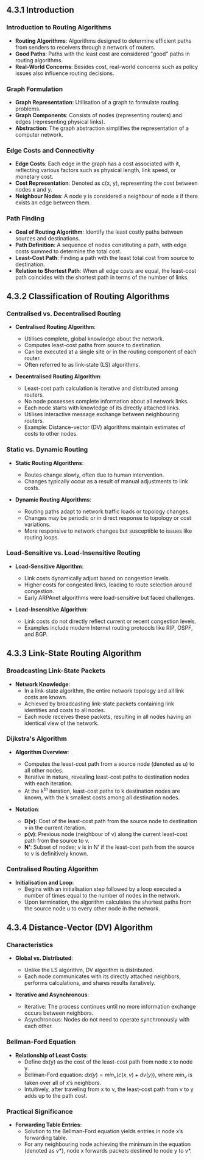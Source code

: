 ## 4.3.1 Introduction
### Introduction to Routing Algorithms
- **Routing Algorithms**: Algorithms designed to determine efficient paths from senders to receivers through a network of routers.
- **Good Paths**: Paths with the least cost are considered "good" paths in routing algorithms.
- **Real-World Concerns**: Besides cost, real-world concerns such as policy issues also influence routing decisions.
### Graph Formulation
- **Graph Representation**: Utilisation of a graph to formulate routing problems.
- **Graph Components**: Consists of nodes (representing routers) and edges (representing physical links).
- **Abstraction**: The graph abstraction simplifies the representation of a computer network.
### Edge Costs and Connectivity
- **Edge Costs**: Each edge in the graph has a cost associated with it, reflecting various factors such as physical length, link speed, or monetary cost.
- **Cost Representation**: Denoted as c(x, y), representing the cost between nodes x and y.
- **Neighbour Nodes**: A node y is considered a neighbour of node x if there exists an edge between them.
### Path Finding
- **Goal of Routing Algorithm**: Identify the least costly paths between sources and destinations.
- **Path Definition**: A sequence of nodes constituting a path, with edge costs summed to determine the total cost.
- **Least-Cost Path**: Finding a path with the least total cost from source to destination.
- **Relation to Shortest Path**: When all edge costs are equal, the least-cost path coincides with the shortest path in terms of the number of links.


## 4.3.2 Classification of Routing Algorithms
### Centralised vs. Decentralised Routing

- **Centralised Routing Algorithm**:
  - Utilises complete, global knowledge about the network.
  - Computes least-cost paths from source to destination.
  - Can be executed at a single site or in the routing component of each router.
  - Often referred to as link-state (LS) algorithms.
  
- **Decentralised Routing Algorithm**:
  - Least-cost path calculation is iterative and distributed among routers.
  - No node possesses complete information about all network links.
  - Each node starts with knowledge of its directly attached links.
  - Utilises interactive message exchange between neighbouring routers.
  - Example: Distance-vector (DV) algorithms maintain estimates of costs to other nodes.
### Static vs. Dynamic Routing

- **Static Routing Algorithms**:
  - Routes change slowly, often due to human intervention.
  - Changes typically occur as a result of manual adjustments to link costs.
  
- **Dynamic Routing Algorithms**:
  - Routing paths adapt to network traffic loads or topology changes.
  - Changes may be periodic or in direct response to topology or cost variations.
  - More responsive to network changes but susceptible to issues like routing loops.
### Load-Sensitive vs. Load-Insensitive Routing

- **Load-Sensitive Algorithm**:
  - Link costs dynamically adjust based on congestion levels.
  - Higher costs for congested links, leading to route selection around congestion.
  - Early ARPAnet algorithms were load-sensitive but faced challenges.

- **Load-Insensitive Algorithm**:
  - Link costs do not directly reflect current or recent congestion levels.
  - Examples include modern Internet routing protocols like RIP, OSPF, and BGP.

## 4.3.3 Link-State Routing Algorithm

### Broadcasting Link-State Packets
- **Network Knowledge**:
  - In a link-state algorithm, the entire network topology and all link costs are known.
  - Achieved by broadcasting link-state packets containing link identities and costs to all nodes.
  - Each node receives these packets, resulting in all nodes having an identical view of the network.
### Dijkstra's Algorithm
- **Algorithm Overview**:
  - Computes the least-cost path from a source node (denoted as u) to all other nodes.
  - Iterative in nature, revealing least-cost paths to destination nodes with each iteration.
  - At the k$^{th}$ iteration, least-cost paths to k destination nodes are known, with the k smallest costs among all destination nodes.

- **Notation**:
  - **D(v)**: Cost of the least-cost path from the source node to destination v in the current iteration.
  - **p(v)**: Previous node (neighbour of v) along the current least-cost path from the source to v.
  - **N'**: Subset of nodes; v is in N' if the least-cost path from the source to v is definitively known.
### Centralised Routing Algorithm
- **Initialisation and Loop**:
  - Begins with an initialisation step followed by a loop executed a number of times equal to the number of nodes in the network.
  - Upon termination, the algorithm calculates the shortest paths from the source node u to every other node in the network.

## 4.3.4 Distance-Vector (DV) Algorithm
### Characteristics

- **Global vs. Distributed**:
  - Unlike the LS algorithm, DV algorithm is distributed.
  - Each node communicates with its directly attached neighbors, performs calculations, and shares results iteratively.
  
- **Iterative and Asynchronous**:
  - Iterative: The process continues until no more information exchange occurs between neighbors.
  - Asynchronous: Nodes do not need to operate synchronously with each other.
### Bellman-Ford Equation

- **Relationship of Least Costs**:
  - Define dx(y) as the cost of the least-cost path from node x to node y.
  - Bellman-Ford equation: $dx(y) = min_v(c(x, v) + dv(y))$, where $min_v$ is taken over all of x’s neighbors.
  - Intuitively, after traveling from x to v, the least-cost path from v to y adds up to the path cost.
### Practical Significance

- **Forwarding Table Entries**:
  - Solution to the Bellman-Ford equation yields entries in node x’s forwarding table.
  - For any neighbouring node achieving the minimum in the equation (denoted as v*), node x forwards packets destined to node y to v*.
